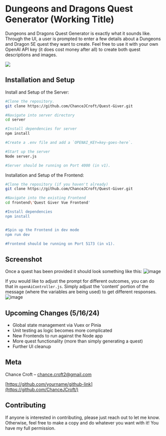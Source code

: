 #  Dungeons and Dragons Quest Generator (Working Title)
Dungeons and Dragons Quest Generator is exactly what it sounds like. Through the UI, a user is prompted to enter a few details about a Dungeons
and Dragon 5E quest they want to create. Feel free to use it with your own OpenAI API key (it does cost money after all) to create both quest descriptions
and images.

![](header.png)

## Installation and Setup

Install and Setup of the Server:

```sh
#Clone the repository.
git clone https://github.com/ChanceJCroft/Quest-Giver.git

#Navigate into server directory
cd server

#Install dependencies for server
npm install

#Create a .env file and add a `OPENAI_KEY=key-goes-here`.

#Start up the server
Node server.js

#Server should be running on Port 4000 (in v1).
```

Installation and Setup of the Frontend:

```sh
#Clone the repository (if you haven't already)
git clone https://github.com/ChanceJCroft/Quest-Giver.git

#Navigate into the existing Frontend
cd frontend\'Quest Giver Vue Frontend'

#Install dependencies
npm install


#Spin up the Frontend in dev mode
npm run dev

#Frontend should be running on Port 5173 (in v1).
```


## Screenshot

Once a quest has been provided it should look something like this:
![image](https://github.com/ChanceJCroft/Quest-Giver/assets/66639666/580433b9-bf91-4237-a04c-44102276ce56)


If you would like to adjust the prompt for different outcomes, you can do that in `openAiController.js`.
Simply adjust the 'content' portion of the message (where the variables are being used) to get different responses.
![image](https://github.com/ChanceJCroft/Quest-Giver/assets/66639666/09cbc7c2-987b-487f-aabf-27eb203c1f17)


## Upcoming Changes (5/16/24)
- Global state management via Vuex or Pinia
- Unit testing as logic becomes more complicated
- New Frontends to run against the Node app
- More quest functionality (more than simply generating a quest)
- Further UI cleanup

## Meta

Chance Croft – chance.croft2@gmail.com

[https://github.com/yourname/github-link](https://github.com/ChanceJCroft/)

## Contributing

If anyone is interested in contributing, please just reach out to let me know. Otherwise, feel free to make a copy and
do whatever you want with it! You have my full permission.
